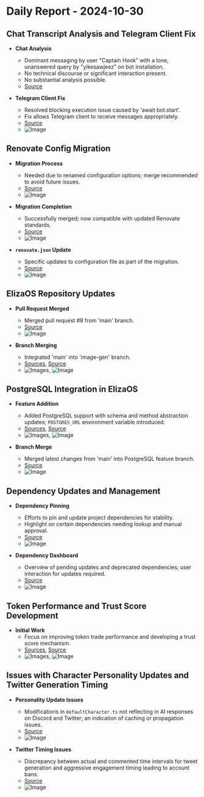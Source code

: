 # Daily Report - 2024-10-30

## Chat Transcript Analysis and Telegram Client Fix
- **Chat Analysis**
  - Dominant messaging by user "Captain Hook" with a lone, unanswered query by "yikesawjeez" on bot installation.
  - No technical discourse or significant interaction present.
  - No substantial analysis possible.
  - [Source](https://discord.com/channels/1253563208833433701/1326603270893867064)

- **Telegram Client Fix**
  - Resolved blocking execution issue caused by 'await bot.start'.
  - Fix allows Telegram client to receive messages appropriately.
  - [Source](https://github.com/elizaOS/eliza/pull/103)
  - ![Image](https://opengraph.githubassets.com/1/elizaOS/eliza/pull/103)

## Renovate Config Migration
- **Migration Process**
  - Needed due to renamed configuration options; merge recommended to avoid future issues.
  - [Source](https://github.com/elizaOS/eliza/pull/80)
  - ![Image](https://opengraph.githubassets.com/1/elizaOS/eliza/pull/80)

- **Migration Completion**
  - Successfully merged; now compatible with updated Renovate standards.
  - [Source](https://github.com/elizaOS/eliza/commit/2729621d8c1aace3473585ea79365cbc74a45ef0)
  - ![Image](https://opengraph.githubassets.com/1/elizaOS/eliza/commit/2729621d8c1aace3473585ea79365cbc74a45ef0)

- **`renovate.json` Update**
  - Specific updates to configuration file as part of the migration.
  - [Source](https://github.com/elizaOS/eliza/commit/d8d86e0550c93bbb6a2a89164c1e05a304e3df36)
  - ![Image](https://opengraph.githubassets.com/1/elizaOS/eliza/commit/d8d86e0550c93bbb6a2a89164c1e05a304e3df36)

## ElizaOS Repository Updates
- **Pull Request Merged**
  - Merged pull request #8 from 'main' branch.
  - [Source](https://github.com/elizaOS/eliza/commit/9c587462970a25a1e12350d6fa3a94716f6061f8)
  - ![Image](https://opengraph.githubassets.com/1/elizaOS/eliza/commit/9c587462970a25a1e12350d6fa3a94716f6061f8)

- **Branch Merging**
  - Integrated 'main' into 'image-gen' branch.
  - [Sources](https://github.com/elizaOS/eliza/commit/5bcb97d6cf6a75a5f4fe69c18b8eae33b3d242ce), [Source](https://github.com/elizaOS/eliza/commit/320b8fa78587144ea925af4ee5a9b6e2bae7262b)
  - ![Images](https://opengraph.githubassets.com/1/elizaOS/eliza/commit/5bcb97d6cf6a75a5f4fe69c18b8eae33b3d242ce), ![Image](https://opengraph.githubassets.com/1/elizaOS/eliza/commit/320b8fa78587144ea925af4ee5a9b6e2bae7262b)

## PostgreSQL Integration in ElizaOS
- **Feature Addition**
  - Added PostgreSQL support with schema and method abstraction updates; `POSTGRES_URL` environment variable introduced.
  - [Sources](https://github.com/elizaOS/eliza/commit/4c07070806ee348160c4e26feb45a77fa26be465), [Source](https://github.com/elizaOS/eliza/pull/102)
  - ![Images](https://opengraph.githubassets.com/1/elizaOS/eliza/commit/4c07070806ee348160c4e26feb45a77fa26be465), ![Image](https://opengraph.githubassets.com/1/elizaOS/eliza/pull/102)

- **Branch Merge**
  - Merged latest changes from 'main' into PostgreSQL feature branch.
  - [Source](https://github.com/elizaOS/eliza/commit/af9604a062cfb55b0e32e9e569b08c361df9668b)
  - ![Image](https://opengraph.githubassets.com/1/elizaOS/eliza/commit/af9604a062cfb55b0e32e9e569b08c361df9668b)

## Dependency Updates and Management
- **Dependency Pinning**
  - Efforts to pin and update project dependencies for stability.
  - Highlight on certain dependencies needing lookup and manual approval.
  - [Source](https://github.com/elizaOS/eliza/pull/88)
  - ![Image](https://opengraph.githubassets.com/1/elizaOS/eliza/pull/88)

- **Dependency Dashboard**
  - Overview of pending updates and deprecated dependencies; user interaction for updates required.
  - [Source](https://github.com/elizaOS/eliza/issues/79)
  - ![Image](https://opengraph.githubassets.com/1/elizaOS/eliza/issues/79)

## Token Performance and Trust Score Development
- **Initial Work**
  - Focus on improving token trade performance and developing a trust score mechanism.
  - [Sources](https://github.com/elizaOS/eliza/commit/80296c812150ad0f8e81d595aa070abbaf31ee0b), [Source](https://github.com/elizaOS/eliza/pull/101)
  - ![Images](https://opengraph.githubassets.com/1/elizaOS/eliza/commit/80296c812150ad0f8e81d595aa070abbaf31ee0b), ![Image](https://opengraph.githubassets.com/1/elizaOS/eliza/pull/101)

## Issues with Character Personality Updates and Twitter Generation Timing
- **Personality Update Issues**
  - Modifications in `defaultCharacter.ts` not reflecting in AI responses on Discord and Twitter; an indication of caching or propagation issues.
  - [Source](https://github.com/elizaOS/eliza/issues/95)
  - ![Image](https://opengraph.githubassets.com/1/elizaOS/eliza/issues/95)

- **Twitter Timing Issues**
  - Discrepancy between actual and commented time intervals for tweet generation and aggressive engagement timing leading to account bans.
  - [Source](https://github.com/elizaOS/eliza/issues/92)
  - ![Image](https://opengraph.githubassets.com/1/elizaOS/eliza/issues/92)
